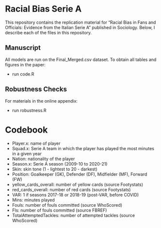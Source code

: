 # Racial Bias Serie A
 
This repository contains the replication material for “Racial Bias in Fans and Officials: Evidence from the Italian Serie A” published in Sociology. Below, I describe each of the files in this repository.

## Manuscript

All models are run on the Final_Merged.csv dataset.
To obtain all tables and figures in the paper:
- run code.R

## Robustness Checks

For materials in the online appendix:
- run robustness.R  

# Codebook

- Player.x: name of player
- Squad.x: Serie A team in which the player has played the most minutes in a given year
- Nation: nationality of the player
- Season.x: Serie A season (2009-10 to 2020-21)
- Skin: skin tone (1 - lightest to 20 - darkest)
- Position: Goalkeeper (GK), Defender (DF), Midfielder (MF), Forward (FW)
- yellow_cards_overall: number of yellow cards (source Footystats)
- red_cards_overall: number of red cards (source Footystats)
- VAR: 1 if seasons 2017-18 or 2018-19 (post-VAR, before COVID)
- Mins: minutes played
- Fouls: number of fouls committed (source WhoScored)
- Fls: number of fouls committed (source FBREF)
- TotalAttemptedTackles: number of attempted tackles (source WhoScored)
